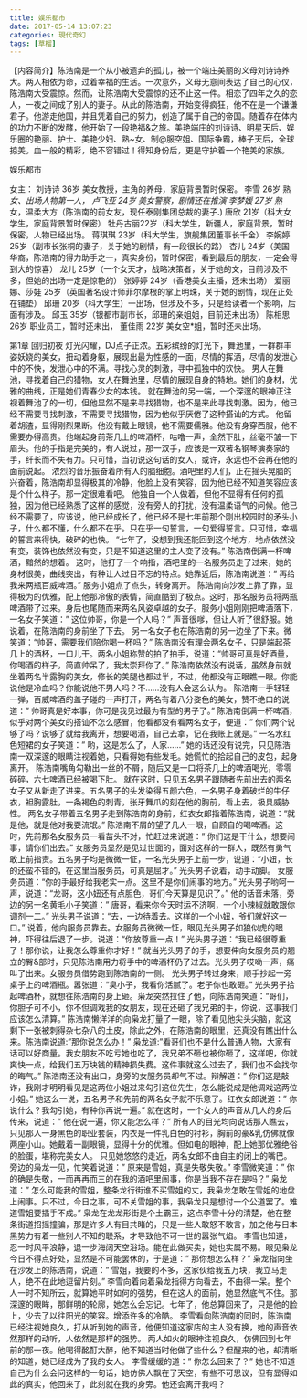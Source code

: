 ```yaml
---
title: 娱乐都市
date: 2017-05-14 13:07:23
categories: 現代奇幻
tags: [草榴]
---
```

【内容简介】陈浩南是一个从小被遗弃的孤儿，被一个端庄美丽的义母刘诗诗养大。两人相依为命，过着幸福的生活。一次意外，义母无意间表达了自己的心仪，陈浩南大受震惊。然而，让陈浩南大受震惊的还不止这一件。相恋了四年之久的恋人，一夜之间成了别人的妻子。从此的陈浩南，开始变得疯狂，他不在是一个谦谦君子。他游走他国，并且凭着自己的努力，创造了属于自己的帝国。随着存在体内的功力不断的发酵，他开始了一段艳福&之旅。美艳端庄的刘诗诗、明星天后、娱乐圈的艳丽、护士、美艳少妇、熟~女、制@服空姐、国际争霸，棒子天后，全球掠美。血一般的精彩，绝不容错过！得知身份后，更是守护着一个艳美的家族。


娱乐都市


女主：
刘诗诗  36岁 美女教授，主角的养母，家庭背景暂时保密。
李雪    26岁 熟*女、出场人物第一人，
卢飞亚  24岁 美女警察，剧情还在推演
李梦媛  27岁 熟*女，温柔大方（陈浩南的前女友，现任泰刚集团总裁的妻子.)
唐欣    21岁（科大女学生，家庭背景暂时保密）
牡丹古丽22岁（科大学生，新疆人，家庭背景，暂时保密，人物已经出场。
蒋琪琪  23岁（科大学生，旗舰集团董事长千金）
李婉婷  25岁（副市长张桐的妻子，关于她的剧情，有一段很长的路）
杏儿    24岁（美国华裔，陈浩南的得力助手之一，真实身份，暂时保密，看到最后的朋友，一定会得到大的惊喜）
龙儿    25岁（一个女天才，战略决策者，关于她的文，目前涉及不多，但她的出场一定是惊艳的）
张婷婷  24岁（香港美女主播，还未出场）
爱丽娜、莎娃  25岁（英国著名设计师菲尔摩根的掌上明珠，关于她的剧情，现在正处在铺垫）
邱珊    20岁（科大学生）一出场，但涉及不多，只是给读者一个影响，后面有涉及。
邱玉    35岁（银都市副市长，邱珊的亲姐姐，目前还未出场）
陈相思  26岁 职业员工，暂时还未出，
董佳雨  22岁 美女空*姐，暂时还未出场。


第1章 回归初夜
灯光闪耀，DJ点子正浓。五彩缤纷的灯光下，舞池里，一群群丰姿妖娆的美女，扭动着身躯，展现出最为性感的一面，尽情的挥洒，尽情的发泄心中的不快，发泄心中的不满。寻找心灵的刺激，寻中孤独中的欢快。
男人在舞池，寻找着自己的猎物，女人在舞池里，尽情的展现自身的特地。她们的身材，优雅的曲线，正是她们青春少女的本钱。
就在舞池的另一端，一个深邃的眼神正注视着舞池了的一切，但他显然不是来寻找猎物，也不是来此寻找刺激。因为，他已经不需要寻找刺激，不需要寻找猎物，因为他似乎厌倦了这种搭讪的方式。
他留着胡渣，显得刚烈果断。他没有戴上眼镜，他不需要儒雅。他没有身穿西服，他不需要办得高贵。他端起身前茶几上的啤酒杯，咕噜一声，全然下肚，丝毫不皱一下眉头。他的手指是完美的，有人说过，那一双手，应该是一双著名钢琴演奏家的手，纤长而不失有力。只可惜，当初说这句话的女人，或许，永远也不会再在他的面前说起。
浓烈的音乐振奋着所有人的脑细胞。酒吧里的人们，正在摇头晃脑的兴奋着，陈浩南却显得极其的冷静，他脸上没有笑容，因为他已经不知道笑容应该是个什么样子。那一定很难看吧。
他独自一个人做着，但他不显得有任何的孤独，因为他已经熟悉了这样的感觉，没有旁人的打扰，没有温柔语气的问候。他已经不需要了，应该说，他已经成长了，他已经不是七年前那个刚出校园时的矛头小子，什么都不懂，什么都不在乎。只在乎一句誓言，一句爱得誓言。只可惜，幸福的誓言来得快，破碎的也快。
“七年了，没想到我还能回到这个地方，地点依然没有变，装饰也依然没有变，只是不知道这里的主人变了没有。”
陈浩南倒满一杯啤酒，黯然的想着。
这时，他打了一个响指，酒吧里的一名服务员走了过来，她的身材很美，曲线突出，有种让人过目不忘的特点。她靠近后，陈浩南说道：”
再给我来两瓶百威啤酒。”
服务小姐点了点头，转身离开。
陈浩南向沙发上靠了靠，显得极为的优雅，配上他那冷傲的表情，简直酷到了极点。这时，那名服务员将两瓶啤酒带了过来。身后也尾随而来两名风姿卓越的女子。服务小姐刚刚把啤酒落下，一名女子笑道：”
这位帅哥，你是一个人吗？”
声音很嗲，但让人听了很舒服。她说着，在陈浩南的身前坐了下去。
另一名女子也在陈浩南的另一边坐了下来。微笑道：“帅哥，需要我们陪你喝一杯吗？”
陈浩南没有理会两名女子，只是端起茶几上的酒杯，一口儿干。两名小姐称赞的拍了拍手，说道：“帅哥可真是好酒量，你喝酒的样子，简直帅呆了，我太崇拜你了。”
陈浩南依然没有说话，虽然身前就坐着两名半露胸的美女，修长的美腿也都过半，不过，他都没有正眼瞧一眼。你能说他是冷血吗？你能说他不男人吗？不……没有人会这么认为。
陈浩南一手轻轻一弹，百威啤酒的盖子碰的一声打开，两名有着八分姿色的美女，赞不绝口的说道：”
帅哥真是好本事，你可是我见过最为有型的男子了。”
陈浩南倒满一杯啤酒，似乎对两个美女的搭讪不怎么感冒，他看都没有看两名女子，便道：”
你们两个说够了吗？说够了就给我离开，想要喝酒，自己去拿，记在我账上就是。”
一名水红色短裙的女子笑道：”
哟，这是怎么了，人家……”
她的话还没有说完，只见陈浩南一双深邃的眼睛注视着她，只看得她有些发毛。她慌忙的拾起自己的皮包，起身离开。
陈浩南嘴角勾勒出一丝的不屑，随后又是一口将茶几上的啤酒喝光，零零碎碎，六七啤酒已经被喝下肚。
就在这时，只见五名男子跟随者先前出去的两名女子又从新走了进来。五名男子的头发染得五颜六色，一名男子身着破烂的牛仔衣，袒胸露肚，一条褐色的刺青，张牙舞爪的刻在他的胸前，看上去，极具威胁性。
两名女子带着五名男子走到陈浩南的身前，红衣女郎指着陈浩南，说道：“就是他，就是他对我耍流氓。”
陈浩南不屑的望了几人一眼，自顾自的喝啤酒。这时，先前那名女服务员一看苗头不对，忙赶过来说道：”
你们这是干什么，想要闹事，请你们出去。”
女服务员显然是见过世面的，面对这样的一群人，既然有勇气敢上前指责。五名男子均是微微一怔，一名光头男子上前一步，说道：“小妞，长的还蛮不错的，在这里当服务员，可真是屈才。”
光头男子说着，动手动脚。
女服务员道：“你的手最好给我老实一点。这里不是你们闹事的地方。”
光头男子哟呵一声，说道：“龙哥，这小妞还有点胆色，哥们今天算是见识了。”
他的话音未落，旁边的另一名黄毛小子笑道：”
唐哥，看来你今天时运不济啊，一个小辣椒就敢跟你调剂一二。”
光头男子说道：“去，一边待着去。这样的一个小妞，爷们就好这一口。”
说着，他向服务员靠去。女服务员微微一怔，眼见光头男子如狼似虎的眼神，吓得往后退了一步。说道：“你放尊重一点！”
光头男子道：“我已经很尊重了！那你说，让我怎么尊重你才好！”
就当光头男子的手，想要伸向女服务员的翘立的臀&部时，只见陈浩南用力将手中的啤酒杯仍了过去。光头男子哎呦一声，痛叫了出来。女服务员借势跑到陈浩南的一侧。
光头男子转过身来，顺手抄起一旁桌子上的啤酒瓶。嚣张道：“臭小子，我看你活腻了。老子你也敢砸。”
光头男子拾起啤酒杯，就想往陈浩南的身上砸。枭龙突然拉住了他，向陈浩南笑道：“哥们，你胆子可不小，你不但调戏我的女朋友，现在还砸了我兄弟的手，你说，这事我们应该怎么清算。”
陈浩南懒洋洋的向枭龙打量了一眼，除了看见他尖头尖脑，就这剩下一张被刺得杂七杂八的土皮，除此之外，在陈浩南的眼里，还真没有瞧出什么来。陈浩南说道:”那你说怎么办！”
枭龙道:”看哥们也不是什么普通人物，大家有话可以好商量。我女朋友不吃亏她也吃了，我兄弟不砸也被你砸了，这样吧，你就爽快一点，给我们五万块钱的精神损失费。这件事就这么过去了，我们也不会找你的晦气。”
陈浩南还没有出口，身旁的女服务员却气不过。辩解道：”
你们这是敲诈，我刚才明明看见是这两位小姐过来勾引这位先生，怎么能说成是他调戏这两位小姐。”
她这么一说，五名男子和先前的两名女子就不乐意了。红衣女郎说道：”
你说什么？我勾引她，有种你再说一遍。”
就在这时，一个女人的声音从几人的身后传来，说道：”
他在说一遍，你又能怎么样？”
所有人的目光均向说话那人瞧去，只见那人一身黑色的职业套装，内衣是一件乳白色的衬衫，胸前的豪&乳仿佛就像两座小山。她戴着一副眼镜，显得十分的优雅。但如电的眼神，配上她那优雅绝俗的脸蛋，堪称完美女人。
只见她悠悠的走近，两名女郎不由自主的闭上的嘴巴。旁边的枭龙一见，忙笑着说道：”
原来是雪姐，真是失敬失敬。”
李雪微笑道：”
你的确是失敬，一而再再而三的在我的酒吧里闹事，你是当我不存在是吗？”
枭龙道：”
怎么可能我的雪姐，整条龙行街谁不买雪姐的丈，我枭龙怎敢在雪姐的地盘上闹事。只不过，今日之事，可不关雪姐的事，我枭龙只是想讨一个公道罢了。难道雪姐要插手不成。”
枭龙在龙龙形街是个土霸王，这点李雪十分的清楚，他在整条街道招摇撞骗，那是许多人有目共睹的，只是一些人敢怒不敢言，加之他与日本黑势力有着一些别人不知的联系，才导致他不可一世的嚣张气焰。
李雪也知道，忍一时风平浪静，退一步海阔天空浴场。能在此做买卖，她也实属不易。眼见枭龙今日不得点好处，显然是不可能罢休的，于是道：”
那你想怎么样？”
枭龙指向坐在沙发上的陈浩南，说道：”
雪姐，我要的不多，这家伙给我五万块，我立马走人，绝不在此地逗留片刻。”
李雪向着向着枭龙指得方向看去，不由得一呆。整个人一时不知所云，就算她平时如何的强势，但在这人的面前，她显然底气不住。那深邃的眼眸，那鲜明的轮廓，她怎么会忘记。七年了，他总算回来了，只是他的脸上，少去了以往阳光的笑容。增添许多的冷酷。
李雪看向陈浩南的同时，陈浩南已经注视她良久，打从听到她的声音，他便知道这家店的主人没有换，她的声音依然那样的动听，人依然是那样的强势。
两人如火的眼神注视良久，仿佛回到七年前的那一夜。他喝得酩酊大醉，他不知道当时他做了些什么？但醒来的他，却清晰的知道，她已经成为了我的女人。
李雪缓缓的道：”
你怎么回来了？”
她也不知道自己为什么会问这样的一句话，她仿佛人飘在了天空，有些不可思议，但有显得如此的真实，他回来了，此刻就在我的身旁。他还会离开我吗？